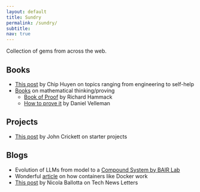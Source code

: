 ```yaml
---
layout: default
title: Sundry
permalink: /sundry/
subtitle: 
nav: true
---
```


Collection of gems from across the web.

## Books
- [This post](https://huyenchip.com/2022/12/27/books-for-every-engineer.html) by Chip Huyen on topics ranging from engineering to self-help
- [Books](https://matheducators.stackexchange.com/questions/27426/a-good-book-about-mathematical-thinking) on mathematical thinking/proving
  - [Book of Proof](https://www.people.vcu.edu/%7Erhammack/BookOfProof/BookOfProof.pdf) by Richard Hammack
  - [How to prove it](https://users.metu.edu.tr/serge/courses/111-2011/textbook-math111.pdf) by Daniel Velleman

## Projects
- [This post](https://www.linkedin.com/posts/johncrickett_the-best-way-to-learn-to-build-software-activity-7138874869806460930-Vt0V/) by John Crickett on starter projects

## Blogs
- Evolution of LLMs from model to a [Compound System by BAIR Lab](https://bair.berkeley.edu/blog/2024/02/18/compound-ai-systems/)
- Wonderful [article](https://medium.com/@saschagrunert/demystifying-containers-part-i-kernel-space-2c53d6979504) on how containers like Docker work
- [This post](https://www.linkedin.com/posts/nicolaballotta_engineering-careergrowth-leadership-activity-7141834365977739264-f8mO?utm_source=share&utm_medium=member_desktop) by Nicola Ballotta on Tech News Letters
